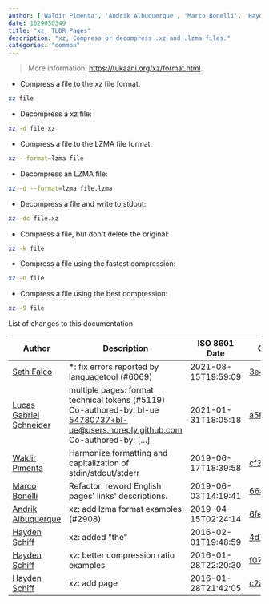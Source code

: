 ```yaml
---
author: ['Waldir Pimenta', 'Andrik Albuquerque', 'Marco Bonelli', 'Hayden Schiff', 'Lucas Gabriel Schneider', 'Seth Falco']
date: 1629050349
title: "xz, TLDR Pages"
description: "xz, Compress or decompress .xz and .lzma files."
categories: "common"
---
```

> More information: <https://tukaani.org/xz/format.html>.

- Compress a file to the xz file format:

```bash
xz file
```

- Decompress a xz file:

```bash
xz -d file.xz
```

- Compress a file to the LZMA file format:

```bash
xz --format=lzma file
```

- Decompress an LZMA file:

```bash
xz -d --format=lzma file.lzma
```

- Decompress a file and write to stdout:

```bash
xz -dc file.xz
```

- Compress a file, but don't delete the original:

```bash
xz -k file
```

- Compress a file using the fastest compression:

```bash
xz -0 file
```

- Compress a file using the best compression:

```bash
xz -9 file
```
List of changes to this documentation


Author | Description | ISO 8601 Date | GitHub link
------|-----|-----|-----
[Seth Falco](mailto:seth@falco.fun) | *: fix errors reported by languagetool (#6069) | 2021-08-15T19:59:09 | [3e4c519004a4](https://github.com/tldr-pages/tldr/commit/3e4c519004a471c861cdc609fd7239ee3355671c)
[Lucas Gabriel Schneider](mailto:casdpa@gmail.com) | multiple pages: format technical tokens (#5119) Co-authored-by: bl-ue <54780737+bl-ue@users.noreply.github.com> Co-authored-by: [...] | 2021-01-31T18:05:18 | [a5fe31bc47ae](https://github.com/tldr-pages/tldr/commit/a5fe31bc47aece3efa5e66b52b3cf384f27d5d72)
[Waldir Pimenta](mailto:waldyrious@gmail.com) | Harmonize formatting and capitalization of stdin/stdout/stderr | 2019-06-17T18:39:58 | [cf25745db1d8](https://github.com/tldr-pages/tldr/commit/cf25745db1d86744c762e15e6a2ba04ef9f9acc1)
[Marco Bonelli](mailto:marco@mebeim.net) | Refactor: reword English pages' links' descriptions. | 2019-06-03T14:19:41 | [66abb98ce935](https://github.com/tldr-pages/tldr/commit/66abb98ce935c0f4516bf30c4d6da72180d5a3ab)
[Andrik Albuquerque](mailto:andrik.albuquerque@gmail.com) | xz: add lzma format examples (#2908) | 2019-04-15T02:24:14 | [6fe385b344de](https://github.com/tldr-pages/tldr/commit/6fe385b344ded8725029e64d4164fe10af5c8840)
[Hayden Schiff](mailto:oxguy3@gmail.com) | xz: added "the" | 2016-02-01T19:48:59 | [4d7fcde503a2](https://github.com/tldr-pages/tldr/commit/4d7fcde503a2a15dafe9150567aced6c03508e08)
[Hayden Schiff](mailto:oxguy3@gmail.com) | xz: better compression ratio examples | 2016-01-28T22:20:30 | [f07f4532b23d](https://github.com/tldr-pages/tldr/commit/f07f4532b23d190751762f9d949092852fb8bdba)
[Hayden Schiff](mailto:oxguy3@gmail.com) | xz: add page | 2016-01-28T21:42:05 | [c2a39d42c246](https://github.com/tldr-pages/tldr/commit/c2a39d42c246e0e9db0e65712bd77c1fb635b526)

